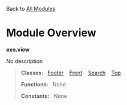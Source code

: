 Back to [All Modules](https://pyrustic.github.com/blob/master/docs/modules/README.md#readme)

# Module Overview

**exn.view**
 
No description

> **Classes:** &nbsp; [Footer](https://pyrustic.github.com/blob/master/docs/modules/content/exn.view/content/classes/Footer.md#class-footer) &nbsp;&nbsp; [Front](https://pyrustic.github.com/blob/master/docs/modules/content/exn.view/content/classes/Front.md#class-front) &nbsp;&nbsp; [Search](https://pyrustic.github.com/blob/master/docs/modules/content/exn.view/content/classes/Search.md#class-search) &nbsp;&nbsp; [Top](https://pyrustic.github.com/blob/master/docs/modules/content/exn.view/content/classes/Top.md#class-top)
>
> **Functions:** &nbsp; None
>
> **Constants:** &nbsp; None
